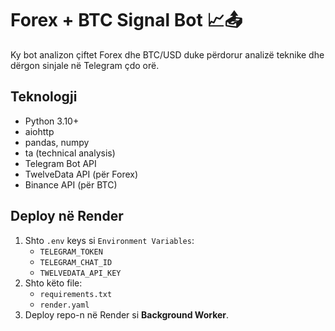 # Forex + BTC Signal Bot 📈📤

Ky bot analizon çiftet Forex dhe BTC/USD duke përdorur analizë teknike dhe dërgon sinjale në Telegram çdo orë.

## Teknologji

- Python 3.10+
- aiohttp
- pandas, numpy
- ta (technical analysis)
- Telegram Bot API
- TwelveData API (për Forex)
- Binance API (për BTC)

## Deploy në Render

1. Shto `.env` keys si `Environment Variables`:
   - `TELEGRAM_TOKEN`
   - `TELEGRAM_CHAT_ID`
   - `TWELVEDATA_API_KEY`
2. Shto këto file:
   - `requirements.txt`
   - `render.yaml`
3. Deploy repo-n në Render si **Background Worker**.

